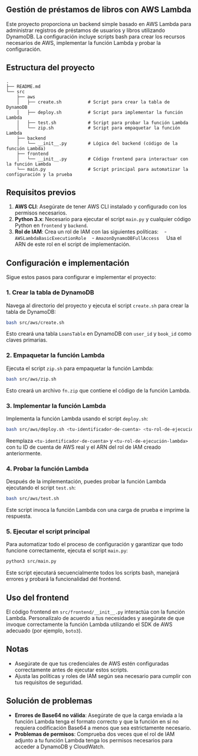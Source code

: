 ## Gestión de préstamos de libros con AWS Lambda

Este proyecto proporciona un backend simple basado en AWS Lambda para administrar registros de préstamos de usuarios y libros utilizando DynamoDB. La configuración incluye scripts bash para crear los recursos necesarios de AWS, implementar la función Lambda y probar la configuración.

## Estructura del proyecto

```
.
├── README.md
└── src
    ├── aws
    │   ├── create.sh          # Script para crear la tabla de DynamoDB
    │   ├── deploy.sh          # Script para implementar la función Lambda
    │   ├── test.sh            # Script para probar la función Lambda
    │   └── zip.sh             # Script para empaquetar la función Lambda
    ├── backend
    │   └── __init__.py        # Lógica del backend (código de la función Lambda)
    ├── frontend
    │   └── __init__.py        # Código frontend para interactuar con la función Lambda
    └── main.py                # Script principal para automatizar la configuración y la prueba
```

## Requisitos previos

1. **AWS CLI**: Asegúrate de tener AWS CLI instalado y configurado con los permisos necesarios.
2. **Python 3.x**: Necesario para ejecutar el script `main.py` y cualquier código Python en `frontend` y `backend`.
3. **Rol de IAM**: Crea un rol de IAM con las siguientes políticas:
      - `AWSLambdaBasicExecutionRole`
      - `AmazonDynamoDBFullAccess`
       Usa el ARN de este rol en el script de implementación.

## Configuración e implementación

Sigue estos pasos para configurar e implementar el proyecto:

### 1. Crear la tabla de DynamoDB

Navega al directorio del proyecto y ejecuta el script `create.sh` para crear la tabla de DynamoDB:

```bash
bash src/aws/create.sh
```

Esto creará una tabla `LoansTable` en DynamoDB con `user_id` y `book_id` como claves primarias.

### 2. Empaquetar la función Lambda

Ejecuta el script `zip.sh` para empaquetar la función Lambda:

```bash
bash src/aws/zip.sh
```

Esto creará un archivo `fn.zip` que contiene el código de la función Lambda.

### 3. Implementar la función Lambda

Implementa la función Lambda usando el script `deploy.sh`:

```bash
bash src/aws/deploy.sh <tu-identificador-de-cuenta> <tu-rol-de-ejecución-lambda>
```

Reemplaza `<tu-identificador-de-cuenta>` y `<tu-rol-de-ejecución-lambda>` con tu ID de cuenta de AWS real y el ARN del rol de IAM creado anteriormente.

### 4. Probar la función Lambda

Después de la implementación, puedes probar la función Lambda ejecutando el script `test.sh`:

```bash
bash src/aws/test.sh
```

Este script invoca la función Lambda con una carga de prueba e imprime la respuesta.

### 5. Ejecutar el script principal

Para automatizar todo el proceso de configuración y garantizar que todo funcione correctamente, ejecuta el script `main.py`:

```bash
python3 src/main.py
```

Este script ejecutará secuencialmente todos los scripts bash, manejará errores y probará la funcionalidad del frontend.

## Uso del frontend

El código frontend en `src/frontend/__init__.py` interactúa con la función Lambda. Personalízalo de acuerdo a tus necesidades y asegúrate de que invoque correctamente la función Lambda utilizando el SDK de AWS adecuado (por ejemplo, `boto3`).

## Notas

- Asegúrate de que tus credenciales de AWS estén configuradas correctamente antes de ejecutar estos scripts.
- Ajusta las políticas y roles de IAM según sea necesario para cumplir con tus requisitos de seguridad.

## Solución de problemas

- **Errores de Base64 no válida**: Asegúrate de que la carga enviada a la función Lambda tenga el formato correcto y que la función en sí no requiera codificación Base64 a menos que sea estrictamente necesario.
- **Problemas de permisos**: Comprueba dos veces que el rol de IAM adjunto a tu función Lambda tenga los permisos necesarios para acceder a DynamoDB y CloudWatch.
